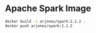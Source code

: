 # Apache Spark Image

```bash
docker build -t arjones/spark:2.1.2 .
docker push arjones/spark:2.1.2
```
